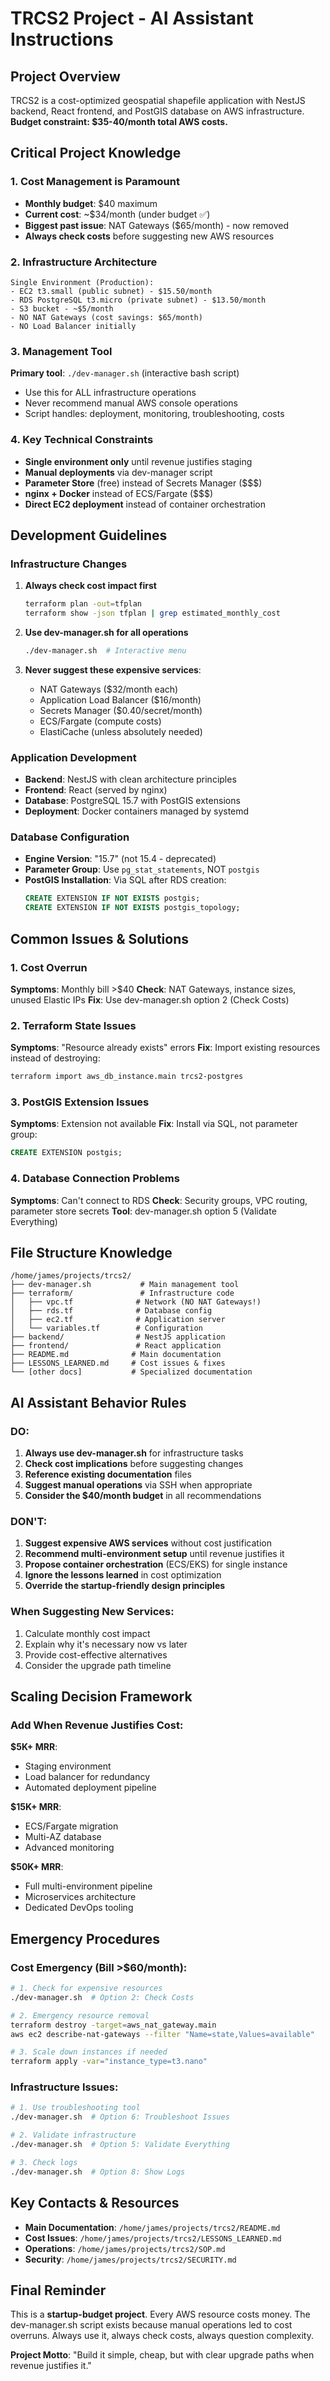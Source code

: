 # TRCS2 Project - AI Assistant Instructions

## Project Overview

TRCS2 is a cost-optimized geospatial shapefile application with NestJS backend, React frontend, and PostGIS database on AWS infrastructure. **Budget constraint: $35-40/month total AWS costs.**

## Critical Project Knowledge

### 1. Cost Management is Paramount
- **Monthly budget**: $40 maximum
- **Current cost**: ~$34/month (under budget ✅)
- **Biggest past issue**: NAT Gateways ($65/month) - now removed
- **Always check costs** before suggesting new AWS resources

### 2. Infrastructure Architecture
```
Single Environment (Production):
- EC2 t3.small (public subnet) - $15.50/month
- RDS PostgreSQL t3.micro (private subnet) - $13.50/month  
- S3 bucket - ~$5/month
- NO NAT Gateways (cost savings: $65/month)
- NO Load Balancer initially
```

### 3. Management Tool
**Primary tool**: `./dev-manager.sh` (interactive bash script)
- Use this for ALL infrastructure operations
- Never recommend manual AWS console operations
- Script handles: deployment, monitoring, troubleshooting, costs

### 4. Key Technical Constraints
- **Single environment only** until revenue justifies staging
- **Manual deployments** via dev-manager script
- **Parameter Store** (free) instead of Secrets Manager ($$$)
- **nginx + Docker** instead of ECS/Fargate ($$$)
- **Direct EC2 deployment** instead of container orchestration

## Development Guidelines

### Infrastructure Changes
1. **Always check cost impact first**
   ```bash
   terraform plan -out=tfplan
   terraform show -json tfplan | grep estimated_monthly_cost
   ```

2. **Use dev-manager.sh for all operations**
   ```bash
   ./dev-manager.sh  # Interactive menu
   ```

3. **Never suggest these expensive services**:
   - NAT Gateways ($32/month each)
   - Application Load Balancer ($16/month)  
   - Secrets Manager ($0.40/secret/month)
   - ECS/Fargate (compute costs)
   - ElastiCache (unless absolutely needed)

### Application Development
- **Backend**: NestJS with clean architecture principles
- **Frontend**: React (served by nginx)
- **Database**: PostgreSQL 15.7 with PostGIS extensions
- **Deployment**: Docker containers managed by systemd

### Database Configuration
- **Engine Version**: "15.7" (not 15.4 - deprecated)
- **Parameter Group**: Use `pg_stat_statements`, NOT `postgis`
- **PostGIS Installation**: Via SQL after RDS creation:
  ```sql
  CREATE EXTENSION IF NOT EXISTS postgis;
  CREATE EXTENSION IF NOT EXISTS postgis_topology;
  ```

## Common Issues & Solutions

### 1. Cost Overrun
**Symptoms**: Monthly bill >$40
**Check**: NAT Gateways, instance sizes, unused Elastic IPs
**Fix**: Use dev-manager.sh option 2 (Check Costs)

### 2. Terraform State Issues
**Symptoms**: "Resource already exists" errors
**Fix**: Import existing resources instead of destroying:
```bash
terraform import aws_db_instance.main trcs2-postgres
```

### 3. PostGIS Extension Issues
**Symptoms**: Extension not available
**Fix**: Install via SQL, not parameter group:
```sql
CREATE EXTENSION postgis;
```

### 4. Database Connection Problems
**Symptoms**: Can't connect to RDS
**Check**: Security groups, VPC routing, parameter store secrets
**Tool**: dev-manager.sh option 5 (Validate Everything)

## File Structure Knowledge

```
/home/james/projects/trcs2/
├── dev-manager.sh           # Main management tool
├── terraform/               # Infrastructure code
│   ├── vpc.tf              # Network (NO NAT Gateways!)
│   ├── rds.tf              # Database config
│   ├── ec2.tf              # Application server
│   └── variables.tf        # Configuration
├── backend/                # NestJS application
├── frontend/               # React application
├── README.md              # Main documentation
├── LESSONS_LEARNED.md     # Cost issues & fixes
└── [other docs]           # Specialized documentation
```

## AI Assistant Behavior Rules

### DO:
1. **Always use dev-manager.sh** for infrastructure tasks
2. **Check cost implications** before suggesting changes
3. **Reference existing documentation** files
4. **Suggest manual operations** via SSH when appropriate
5. **Consider the $40/month budget** in all recommendations

### DON'T:
1. **Suggest expensive AWS services** without cost justification
2. **Recommend multi-environment setup** until revenue justifies it
3. **Propose container orchestration** (ECS/EKS) for single instance
4. **Ignore the lessons learned** in cost optimization
5. **Override the startup-friendly design principles**

### When Suggesting New Services:
1. Calculate monthly cost impact
2. Explain why it's necessary now vs later
3. Provide cost-effective alternatives
4. Consider the upgrade path timeline

## Scaling Decision Framework

### Add When Revenue Justifies Cost:

**$5K+ MRR**: 
- Staging environment
- Load balancer for redundancy
- Automated deployment pipeline

**$15K+ MRR**:
- ECS/Fargate migration  
- Multi-AZ database
- Advanced monitoring

**$50K+ MRR**:
- Full multi-environment pipeline
- Microservices architecture
- Dedicated DevOps tooling

## Emergency Procedures

### Cost Emergency (Bill >$60/month):
```bash
# 1. Check for expensive resources
./dev-manager.sh  # Option 2: Check Costs

# 2. Emergency resource removal
terraform destroy -target=aws_nat_gateway.main
aws ec2 describe-nat-gateways --filter "Name=state,Values=available"

# 3. Scale down instances if needed
terraform apply -var="instance_type=t3.nano"
```

### Infrastructure Issues:
```bash
# 1. Use troubleshooting tool
./dev-manager.sh  # Option 6: Troubleshoot Issues

# 2. Validate infrastructure
./dev-manager.sh  # Option 5: Validate Everything  

# 3. Check logs
./dev-manager.sh  # Option 8: Show Logs
```

## Key Contacts & Resources

- **Main Documentation**: `/home/james/projects/trcs2/README.md`
- **Cost Issues**: `/home/james/projects/trcs2/LESSONS_LEARNED.md` 
- **Operations**: `/home/james/projects/trcs2/SOP.md`
- **Security**: `/home/james/projects/trcs2/SECURITY.md`

## Final Reminder

This is a **startup-budget project**. Every AWS resource costs money. The dev-manager.sh script exists because manual operations led to cost overruns. Always use it, always check costs, always question complexity.

**Project Motto**: "Build it simple, cheap, but with clear upgrade paths when revenue justifies it."